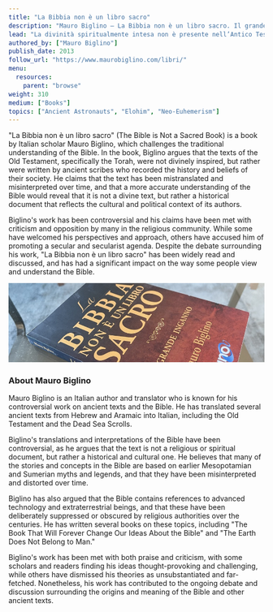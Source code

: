 ```yaml
---
title: "La Bibbia non è un libro sacro"
description: "Mauro Biglino — La Bibbia non è un libro sacro. Il grande inganno. 2013"
lead: "La divinità spiritualmente intesa non è presente nell’Antico Testamento. In particolare nella Bibbia non c’è Dio e non c’è culto rivolto a Dio. Ecco perché il titolo afferma che la Bibbia non è un Libro Sacro."
authored_by: ["Mauro Biglino"]
publish_date: 2013
follow_url: "https://www.maurobiglino.com/libri/"
menu:
  resources:
    parent: "browse"
weight: 310
medium: ["Books"]
topics: ["Ancient Astronauts", "Elohim", "Neo-Euhemerism"]
---
```


"La Bibbia non è un libro sacro" (The Bible is Not a Sacred Book) is a book by Italian scholar Mauro Biglino, which challenges the traditional understanding of the Bible. In the book, Biglino argues that the texts of the Old Testament, specifically the Torah, were not divinely inspired, but rather were written by ancient scribes who recorded the history and beliefs of their society. He claims that the text has been mistranslated and misinterpreted over time, and that a more accurate understanding of the Bible would reveal that it is not a divine text, but rather a historical document that reflects the cultural and political context of its authors.

Biglino's work has been controversial and his claims have been met with criticism and opposition by many in the religious community. While some have welcomed his perspectives and approach, others have accused him of promoting a secular and secularist agenda. Despite the debate surrounding his work, "La Bibbia non è un libro sacro" has been widely read and discussed, and has had a significant impact on the way some people view and understand the Bible.

![Image](images/la-bibbia-non-e-un-libro-sacro-book.jpg "La Bibbia non è un libro sacro, 2013 — Mauro Biglino")

### About Mauro Biglino

Mauro Biglino is an Italian author and translator who is known for his controversial work on ancient texts and the Bible. He has translated several ancient texts from Hebrew and Aramaic into Italian, including the Old Testament and the Dead Sea Scrolls.

Biglino's translations and interpretations of the Bible have been controversial, as he argues that the text is not a religious or spiritual document, but rather a historical and cultural one. He believes that many of the stories and concepts in the Bible are based on earlier Mesopotamian and Sumerian myths and legends, and that they have been misinterpreted and distorted over time.

Biglino has also argued that the Bible contains references to advanced technology and extraterrestrial beings, and that these have been deliberately suppressed or obscured by religious authorities over the centuries. He has written several books on these topics, including "The Book That Will Forever Change Our Ideas About the Bible" and "The Earth Does Not Belong to Man."

Biglino's work has been met with both praise and criticism, with some scholars and readers finding his ideas thought-provoking and challenging, while others have dismissed his theories as unsubstantiated and far-fetched. Nonetheless, his work has contributed to the ongoing debate and discussion surrounding the origins and meaning of the Bible and other ancient texts.
